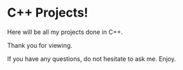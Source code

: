 # C++ Projects!

Here will be all my projects done in C++.

Thank you for viewing. 

If you have any questions, do not hesitate to ask me. 
Enjoy.

